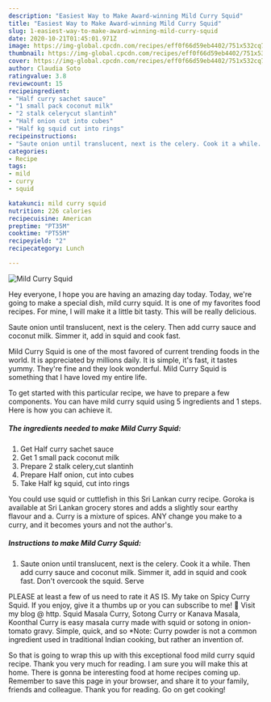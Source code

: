 ```yaml
---
description: "Easiest Way to Make Award-winning Mild Curry Squid"
title: "Easiest Way to Make Award-winning Mild Curry Squid"
slug: 1-easiest-way-to-make-award-winning-mild-curry-squid
date: 2020-10-21T01:45:01.971Z
image: https://img-global.cpcdn.com/recipes/eff0f66d59eb4402/751x532cq70/mild-curry-squid-recipe-main-photo.jpg
thumbnail: https://img-global.cpcdn.com/recipes/eff0f66d59eb4402/751x532cq70/mild-curry-squid-recipe-main-photo.jpg
cover: https://img-global.cpcdn.com/recipes/eff0f66d59eb4402/751x532cq70/mild-curry-squid-recipe-main-photo.jpg
author: Claudia Soto
ratingvalue: 3.8
reviewcount: 15
recipeingredient:
- "Half curry sachet sauce"
- "1 small pack coconut milk"
- "2 stalk celerycut slantinh"
- "Half onion cut into cubes"
- "Half kg squid cut into rings"
recipeinstructions:
- "Saute onion until translucent, next is the celery. Cook it a while. Then add curry sauce and coconut milk. Simmer it, add in squid and cook fast. Don&#39;t overcook the squid. Serve"
categories:
- Recipe
tags:
- mild
- curry
- squid

katakunci: mild curry squid 
nutrition: 226 calories
recipecuisine: American
preptime: "PT35M"
cooktime: "PT55M"
recipeyield: "2"
recipecategory: Lunch

---
```



![Mild Curry Squid](https://img-global.cpcdn.com/recipes/eff0f66d59eb4402/751x532cq70/mild-curry-squid-recipe-main-photo.jpg)

Hey everyone, I hope you are having an amazing day today. Today, we're going to make a special dish, mild curry squid. It is one of my favorites food recipes. For mine, I will make it a little bit tasty. This will be really delicious.

Saute onion until translucent, next is the celery. Then add curry sauce and coconut milk. Simmer it, add in squid and cook fast.

Mild Curry Squid is one of the most favored of current trending foods in the world. It is appreciated by millions daily. It is simple, it's fast, it tastes yummy. They're fine and they look wonderful. Mild Curry Squid is something that I have loved my entire life.


To get started with this particular recipe, we have to prepare a few components. You can have mild curry squid using 5 ingredients and 1 steps. Here is how you can achieve it.

<!--inarticleads1-->

##### The ingredients needed to make Mild Curry Squid:

1. Get Half curry sachet sauce
1. Get 1 small pack coconut milk
1. Prepare 2 stalk celery,cut slantinh
1. Prepare Half onion, cut into cubes
1. Take Half kg squid, cut into rings


You could use squid or cuttlefish in this Sri Lankan curry recipe. Goroka is available at Sri Lankan grocery stores and adds a slightly sour earthy flavour and a. Curry is a mixture of spices. ANY change you make to a curry, and it becomes yours and not the author&#39;s. 

<!--inarticleads2-->

##### Instructions to make Mild Curry Squid:

1. Saute onion until translucent, next is the celery. Cook it a while. Then add curry sauce and coconut milk. Simmer it, add in squid and cook fast. Don&#39;t overcook the squid. Serve


PLEASE at least a few of us need to rate it AS IS. My take on Spicy Curry Squid. If you enjoy, give it a thumbs up or you can subscribe to me! 🙂 Visit my blog @ http. Squid Masala Curry, Sotong Curry or Kanava Masala, Koonthal Curry is easy masala curry made with squid or sotong in onion-tomato gravy. Simple, quick, and so *Note: Curry powder is not a common ingredient used in traditional Indian cooking, but rather an invention of. 

So that is going to wrap this up with this exceptional food mild curry squid recipe. Thank you very much for reading. I am sure you will make this at home. There is gonna be interesting food at home recipes coming up. Remember to save this page in your browser, and share it to your family, friends and colleague. Thank you for reading. Go on get cooking!
